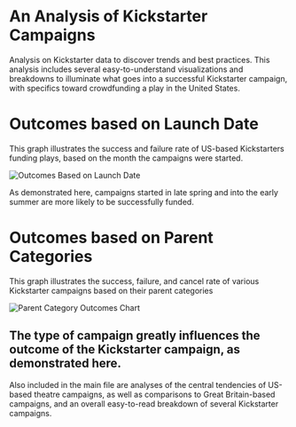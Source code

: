 # An Analysis of Kickstarter Campaigns
Analysis on Kickstarter data to discover trends and best practices. 
This analysis includes several easy-to-understand visualizations and breakdowns to illuminate what goes into a successful Kickstarter campaign, with specifics toward crowdfunding a play in the United States.
# Outcomes based on Launch Date
This graph illustrates the success and failure rate of US-based Kickstarters funding plays, based on the month the campaigns were started.

![Outcomes Based on Launch Date](https://user-images.githubusercontent.com/100869713/161353622-df8a14fb-9c53-4be8-a909-b15b7c379199.png)

As demonstrated here, campaigns started in late spring and into the early summer are more likely to be successfully funded.
# Outcomes based on Parent Categories
This graph illustrates the success, failure, and cancel rate of various Kickstarter campaigns based on their parent categories

![Parent Category Outcomes Chart](https://user-images.githubusercontent.com/100869713/161354015-82e539e5-6d3a-4484-93cb-1e03164264e6.png)

The type of campaign greatly influences the outcome of the Kickstarter campaign, as demonstrated here. 
---
Also included in the main file are analyses of the central tendencies of US-based theatre campaigns, as well as comparisons to Great Britain-based campaigns, and an overall easy-to-read breakdown of several Kickstarter campaigns.
